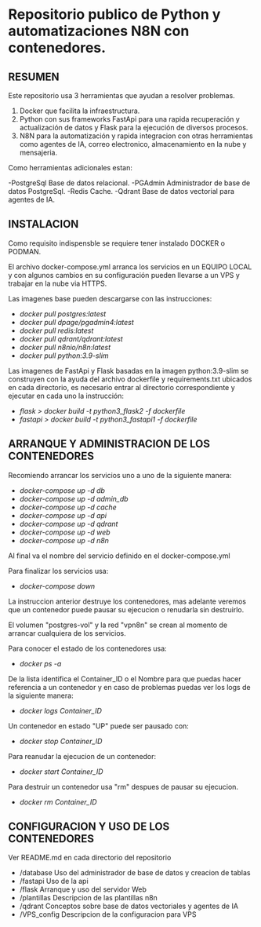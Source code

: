 # Repositorio publico de Python y automatizaciones N8N con contenedores.

## RESUMEN

Este repositorio usa 3 herramientas que ayudan a resolver problemas.

1. Docker que facilita la infraestructura.
2. Python con sus frameworks FastApi para una rapida recuperación y actualización de datos y Flask para la ejecución de diversos procesos.
3. N8N para la automatización y rapida integracion con otras herramientas como agentes de IA, correo electronico, almacenamiento en la nube y mensajeria.

Como herramientas adicionales estan:

-PostgreSql		Base de datos relacional.
-PGAdmin		Administrador de base de datos PostgreSql.
-Redis 			Cache. 
-Qdrant			Base de datos vectorial para agentes de IA.

## INSTALACION

Como requisito indispensble se requiere tener instalado DOCKER o PODMAN.

El archivo docker-compose.yml arranca los servicios en un EQUIPO LOCAL y con algunos cambios en su configuración pueden llevarse a un VPS y trabajar en la nube via HTTPS.

Las imagenes base pueden descargarse con las instrucciones:

- *docker pull postgres:latest*
- *docker pull dpage/pgadmin4:latest* 
- *docker pull redis:latest*
- *docker pull qdrant/qdrant:latest*
- *docker pull n8nio/n8n:latest*
- *docker pull python:3.9-slim*

Las imagenes de FastApi y Flask basadas en la imagen python:3.9-slim se construyen con la ayuda del archivo dockerfile y requirements.txt ubicados en cada directorio, es necesario entrar al directorio correspondiente y ejecutar en cada uno la instrucción:

- *flask > docker build -t python3_flask2 -f dockerfile*
- *fastapi > docker build -t python3_fastapi1 -f dockerfile*

## ARRANQUE Y ADMINISTRACION DE LOS CONTENEDORES

Recomiendo arrancar los servicios uno a uno de la siguiente manera:

- *docker-compose up -d db*
- *docker-compose up -d admin_db*
- *docker-compose up -d cache*
- *docker-compose up -d api*
- *docker-compose up -d qdrant*
- *docker-compose up -d web*
- *docker-compose up -d n8n*

Al final va el nombre del servicio definido en el docker-compose.yml

Para finalizar los servicios usa:

- *docker-compose down* 

La instruccion anterior destruye los contenedores, mas adelante veremos que un contenedor puede pausar su ejecucion o renudarla sin destruirlo. 

El volumen "postgres-vol" y la red "vpn8n" se crean al momento de arrancar cualquiera de los servicios.

Para conocer el estado de los contenedores usa:

- *docker ps -a*

De la lista identifica el Container_ID o el Nombre para que puedas hacer referencia a un contenedor y en caso de problemas puedas ver los logs de la siguiente manera:

- *docker logs Container_ID*

Un contenedor en estado "UP" puede ser pausado con:

- *docker stop Container_ID*

Para reanudar la ejecucion de un contenedor:

- *docker start Container_ID*

Para destruir un contenedor usa "rm" despues de pausar su ejecucion.

- *docker rm Container_ID*

## CONFIGURACION Y USO DE LOS CONTENEDORES

Ver README.md en cada directorio del repositorio

- /database			Uso del administrador de base de datos y creacion de tablas
- /fastapi 			Uso de la api
- /flask  			Arranque y uso del servidor Web
- /plantillas		Descripcion de las plantillas n8n
- /qdrant			Conceptos sobre base de datos vectoriales y agentes de IA
- /VPS_config		Descripcion de la configuracion para VPS




